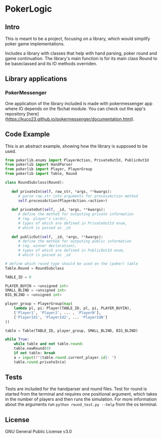 # PokerLogic

## Intro
This is meant to be a project, focusing on a library, 
which would simplify poker game implementations.

Includes a library with classes that help with hand parsing, poker round and game continuation.
The library's main function is for its main class Round to be baseclassed and its IO methods overriden.

## Library applications

### PokerMessenger
One application of the library included is made with pokermessenger app where IO depends on the fbchat module. You can check out the app's repository [here]
(https://kuco23.github.io/pokermessenger/documentation.html).


## Code Example
This is an abstract example, showing how the library is supposed to be used.
```python
from pokerlib.enums import PlayerAction, PrivateOutId, PublicOutId
from pokerlib import HandParser
from pokerlib import Player, PlayerGroup
from pokerlib import Table, Round

class RoundSubclass(Round):
   
   def privateIn(self, raw_str, *args, **kwargs):
      # parse raw_str into arguments for processAction method
      self.processAction(PlayerAction.<action>)
     
   def privateOut(self, _id, *args, **kwargs):
      # define the method for outputing private information
      # (eg. player's cards), 
      # types of which are defined in PrivateOutId enum,
      # which is passed as _id
   
   def publicOut(self, _id, *args, **kwargs):
      # define the method for outputing public information
      # (eg. winner declaration),
      # types of which are defined in PublicOutId enum,
      # which is passed as _id

# define which round type should be used on the (poker) table
Table.Round = RoundSubclass

TABLE_ID = 0

PLAYER_BUYIN = <unsigned int>
SMALL_BLIND = <unsigned int>
BIG_BLIND = <unsigned int>

player_group = PlayerGroup(map(
    lambda pl, pi: Player(TABLE_ID, pl, pi, PLAYER_BUYIN),
    ['Player1', 'Player2', ... , 'PlayerN'],
    ['PlayerId1', 'PlayerId2', ... 'PlayerIdN']
))

table = Table(TABLE_ID, player_group, SMALL_BLIND, BIG_BLIND)

while True:
    while table and not table.round:
	table.newRound(0)
    if not table: break
    a = input(f"{table.round.current_player.id}: ")
    table.round.privateIn(a)
```


## Tests
Tests are included for the handparser and round files.
Test for round is started from the terminal and
requires one positional argument, 
which takes in the number of players and then runs the simulation.
For more information about the arguments run `python round_test.py --help`
from the os terminal.

## License
GNU General Public License v3.0
